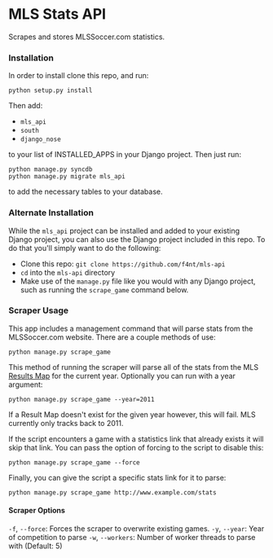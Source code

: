 # MLS Stats API

Scrapes and stores MLSSoccer.com statistics. 

### Installation

In order to install clone this repo, and run:

    python setup.py install

Then add:

* `mls_api` 
* `south` 
* `django_nose`

to your list of INSTALLED_APPS in your Django project. Then just run:

    python manage.py syncdb
    python manage.py migrate mls_api

to add the necessary tables to your database. 

### Alternate Installation

While the `mls_api` project can be installed and added to your existing Django
project, you can also use the Django project included in this repo. To do that
you'll simply want to do the following:

* Clone this repo: `git clone https://github.com/f4nt/mls-api`
* `cd` into the `mls-api` directory
* Make use of the `manage.py` file like you would with any Django project, such
as running the `scrape_game` command below.

### Scraper Usage

This app includes a management command that will parse stats from the MLSSoccer.com 
website. There are a couple methods of use:

    python manage.py scrape_game

This method of running the scraper will parse all of the stats from the MLS 
[Results Map](http://www.mlssoccer.com/results) for the current year. Optionally 
you can run with a year argument:

    python manage.py scrape_game --year=2011

If a Result Map doesn't exist for the given year however, this will fail. MLS 
currently only tracks back to 2011. 

If the script encounters a game with a statistics link that already exists it 
will skip that link. You can pass the option of forcing to the script to disable 
this:

    python manage.py scrape_game --force

Finally, you can give the script a specific stats link for it to parse:

    python manage.py scrape_game http://www.example.com/stats

#### Scraper Options

`-f`, `--force`: Forces the scraper to overwrite existing games.
`-y`, `--year`: Year of competition to parse
`-w`, `--workers`: Number of worker threads to parse with (Default: 5)
